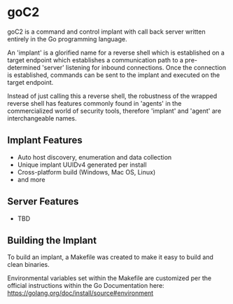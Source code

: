 # goC2
goC2 is a command and control implant with call back server written entirely in the 
Go programming language.

An 'implant' is a glorified name for a reverse shell which is established on a 
target endpoint which establishes a communication path to a pre-determined 'server' 
listening for inbound connections.  Once the connection is established, commands can 
be sent to the implant and executed on the target endpoint.

Instead of just calling this a reverse shell, the robustness of the wrapped reverse 
shell has features commonly found in 'agents' in the commercialized world of 
security tools, therefore 'implant' and 'agent' are interchangeable names. 

## Implant Features
* Auto host discovery, enumeration and data collection
* Unique implant UUIDv4 generated per install
* Cross-platform build (Windows, Mac OS, Linux)
* and more 

## Server Features
* TBD

## Building the Implant
To build an implant, a Makefile was created to make it easy to build and clean 
binaries. 

Environmental variables set within the Makefile are customized per the official 
instructions within the Go Documentation here: 
https://golang.org/doc/install/source#environment
